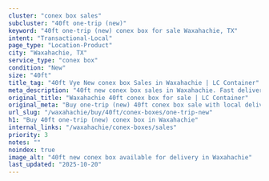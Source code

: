 ```yaml
---
cluster: "conex box sales"
subcluster: "40ft one-trip (new)"
keyword: "40ft one-trip (new) conex box for sale Waxahachie, TX"
intent: "Transactional-Local"
page_type: "Location-Product"
city: "Waxahachie, TX"
service_type: "conex box"
condition: "New"
size: "40ft"
title_tag: "40ft Vye New conex box Sales in Waxahachie | LC Container"
meta_description: "40ft new conex box sales in Waxahachie. Fast delivery, competitive pricing. Serving conex boxes area. Quote ID: DWB. Call (214) 524-4168 for your free quote today."
original_title: "Waxahachie 40ft conex box for sale | LC Container"
original_meta: "Buy one-trip (new) 40ft conex box sale with local delivery in Waxahachie, TX. LC Container — local Since 2003. Request a fast quote today."
url_slug: "/waxahachie/buy/40ft/conex-boxes/one-trip-new"
h1: "Buy 40ft one-trip (new) conex box in Waxahachie"
internal_links: "/waxahachie/conex-boxes/sales"
priority: 3
notes: ""
noindex: true
image_alt: "40ft new conex box available for delivery in Waxahachie"
last_updated: "2025-10-20"
---
```


<!-- TODO: Add unique city/inventory copy, images, and internal links here. -->
